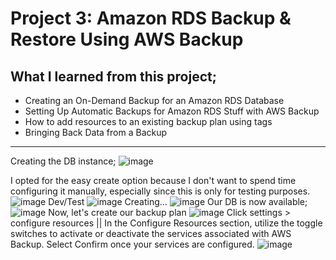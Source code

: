 # Project 3: Amazon RDS Backup &amp; Restore Using AWS Backup

## What I learned from this project;

- Creating an On-Demand Backup for an Amazon RDS Database
- Setting Up Automatic Backups for Amazon RDS Stuff with AWS Backup
- How to add resources to an existing backup plan using tags
- Bringing Back Data from a Backup


------------------------------------------------------------------
Creating the DB instance;
![image](https://github.com/DevSecOpsHQ/Project-3/assets/69714197/7ea8de6e-1dac-49b8-a86a-b3ada8d7e70e)

I opted for the easy create option because I don't want to spend time configuring it manually, especially since this is only for testing purposes.
![image](https://github.com/DevSecOpsHQ/Project-3/assets/69714197/dc49f759-593f-49ba-a639-eef88e4038cb)
Dev/Test
![image](https://github.com/DevSecOpsHQ/Project-3/assets/69714197/7bdd9fe4-3fcf-4226-9bff-1fa366ac4d50)
Creating...
![image](https://github.com/DevSecOpsHQ/Project-3/assets/69714197/514512c8-1a5e-4c96-beee-8a34becef41d)
Our DB is now available;
![image](https://github.com/DevSecOpsHQ/Project-3/assets/69714197/7250c81d-6443-41f4-9b08-ad25b356ad86)
Now, let's create our backup plan
![image](https://github.com/DevSecOpsHQ/Project-3/assets/69714197/2144f868-a713-4b2e-b0e6-7947d2a4cab9)
Click settings > configure resources || In the Configure Resources section, utilize the toggle switches to activate or deactivate the services associated with AWS Backup. Select Confirm once your services are configured.
![image](https://github.com/DevSecOpsHQ/Project-3/assets/69714197/f11eb8d8-ac30-4213-bfa1-dc68d8514f96)
